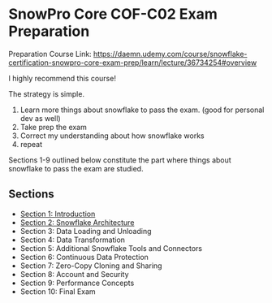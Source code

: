 # SnowPro Core COF-C02 Exam Preparation

Preparation Course Link: https://daemn.udemy.com/course/snowflake-certification-snowpro-core-exam-prep/learn/lecture/36734254#overview

I highly recommend this course!

The strategy is simple.

1. Learn more things about snowflake to pass the exam. (good for personal dev as well)
1. Take prep the exam
1. Correct my understanding about how snowflake works
1. repeat

Sections 1-9 outlined below constitute the part where things about snowflake to pass the exam are studied.

## Sections

* [Section 1: Introduction](Section01_Introduction/README.md)
* [Section 2: Snowflake Architecture](Section02_Snowflake_Architechture/README.md)
* Section 3: Data Loading and Unloading
* Section 4: Data Transformation
* Section 5: Additional Snowflake Tools and Connectors
* Section 6: Continuous Data Protection
* Section 7: Zero-Copy Cloning and Sharing
* Section 8: Account and Security
* Section 9: Performance Concepts
* Section 10: Final Exam

